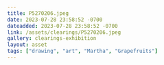 ```yaml
---
title: P5270206.jpeg
date: 2023-07-28 23:58:52 -0700
dateadded: 2023-07-28 23:58:52 -0700
link: /assets/clearings/P5270206.jpeg
gallery: clearings-exhibition
layout: asset
tags: ["drawing", "art", "Martha", "Grapefruits"]
--- 
```

